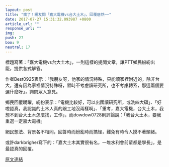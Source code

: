 ```yaml
---
layout: post
title: "瘋了！網友問「嘉大電機vs台大土木」，回覆居然⋯⋯"
date: 2017-07-27 15:31:32.093987 +0800
article_url: ""
response_url: ""
img: 
push: 27
boo: 9
neutral: 17
---
```


標題寫著：「嘉大電機vs台大土木」，一則這樣的提問文章，讓PTT鄉民紛紛出籠，提供各式解答。

作者Best0925表示：「我朋友呀，他家的情況特殊，只能讀家裡附近的，除非台大，還有因為家裡情況特殊呀，暫時不考慮讀研究所，也不考慮轉系，那這兩個要選什麼呀」，詢問眾人意見。

鄉民回覆踴躍，紛紛表示：「電機比較好，可以出國讀研究所，或洗四大碩」、「好啦認真，我認識的土木人真的跟工地沒兩樣啊」、「重考，嘉大電機，台大土木，我想不到台大土木怎麼找，工作」，而dowdow0728則評論說：「我台大土木，要我重選一定嘉大電機」

網民想法、背景各不相同，回答時而紛亂時而搞怪，難免有時令人摸不著頭緒。

或許darkbrigher寫下的：「嘉大土木其實很有名，一堆水利會前輩都是學長」，是最認真的回覆。

<a href = "https://www.ptt.cc/bbs/Gossiping/M.1501133880.A.702.html">原文連結</a>

